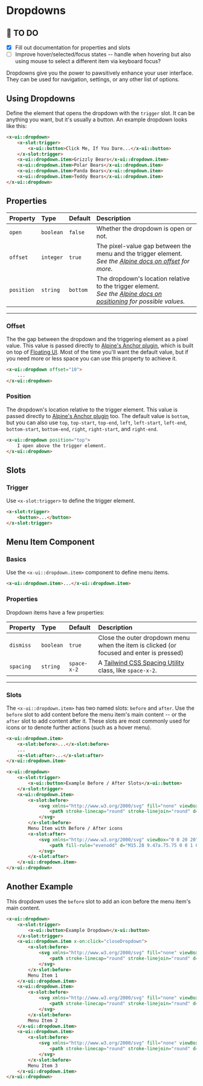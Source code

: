 # Dropdowns
## 🚧 TO DO
- [x] Fill out documentation for properties and slots
- [ ] Improve hover/selected/focus states -- handle when hovering but also using mouse to select a different item via keyboard focus?

Dropdowns give you the power to pawsitively enhance your user interface. They can be used for navigation, settings, or any other list of options.

## Using Dropdowns
Define the element that opens the dropdown with the `trigger` slot. It can be anything you want,
but it's usually a button. An example dropdown looks like this:


```html +demo title={Basic Dropdown Menu}
<x-ui::dropdown>
    <x-slot:trigger>
        <x-ui::button>Click Me, If You Dare...</x-ui::button>
    </x-slot:trigger>
    <x-ui::dropdown.item>Grizzly Bears</x-ui::dropdown.item>
    <x-ui::dropdown.item>Polar Bears</x-ui::dropdown.item>
    <x-ui::dropdown.item>Panda Bears</x-ui::dropdown.item>
    <x-ui::dropdown.item>Teddy Bears</x-ui::dropdown.item>
</x-ui::dropdown>
```

## Properties

| Property | Type | Default | Description |
|:---|:---|:---|:---|
| `open` | `boolean` | `false` | Whether the dropdown is open or not. |
| `offset` | `integer` | `true` | The pixel-value gap between the menu and the trigger element. <br> _See the [Alpine docs on offset](https://alpinejs.dev/plugins/anchor#offset) for more._ |
| `position` | `string` | `bottom` | The dropdown's location relative to the trigger element. <br> _See the [Alpine docs on positioning](https://alpinejs.dev/plugins/anchor#positioning) for possible values._ |

---

### Offset

The the gap between the dropdown and the triggering element as a pixel value. This value is passed directly to [Alpine's Anchor plugin](https://alpinejs.dev/plugins/anchor), which is built on top of [Floating UI](https://floating-ui.com). Most of the time you'll want the default value, but if you need more or less space you can use this property to achieve it.
```html
<x-ui::dropdown offset="10">
    ...
</x-ui::dropdown>
```

### Position

The dropdown's location relative to the trigger element. This value is passed directly to [Alpine's Anchor plugin](https://alpinejs.dev/plugins/anchor) too. The default value is `bottom`, but you can also use `top`, `top-start`, `top-end`, `left`, `left-start`, `left-end`, `bottom-start`, `bottom-end`, `right`, `right-start`, and `right-end`.
```html
<x-ui::dropdown position="top">
    I open above the trigger element.
</x-ui::dropdown>
```

## Slots

### Trigger
Use `<x-slot:trigger>` to define the trigger element.

```html title={The Trigger Slot}
<x-slot:trigger>
    <button>...</button>
</x-slot:trigger>
```

## Menu Item Component

### Basics

Use the `<x-ui::dropdown.item>` component to define menu items.

```html title={Dropdown Item}
<x-ui::dropdown.item>...</x-ui::dropdown.item>
```

### Properties

Dropdown items have a few properties:

| Property | Type | Default | Description |
|:---|:---|:---|:---|
| `dismiss` | `boolean` | `true` | Close the outer dropdown menu when the item is clicked (or focused and enter is pressed)  |
| `spacing` | `string` | `space-x-2` | A [Tailwind CSS Spacing Utility](https://tailwindcss.com/docs/space) class, like `space-x-2`. |

---

### Slots

The `<x-ui::dropdown.item>` has two named slots: `before` and `after`. Use the `before` slot to add
content before the menu item's main content -- or the `after` slot to add content after it. These
slots are most commonly used for icons or to denote further actions (such as a hover menu).

```html
<x-ui::dropdown.item>
    <x-slot:before>...</x-slot:before>
    ...
    <x-slot:after>...</x-slot:after>
</x-ui::dropdown.item>
```

```html +demo title={Menu Items - Before Slot}
<x-ui::dropdown>
    <x-slot:trigger>
        <x-ui::button>Example Before / After Slots</x-ui::button>
    </x-slot:trigger>
    <x-ui::dropdown.item>
        <x-slot:before>
            <svg xmlns="http://www.w3.org/2000/svg" fill="none" viewBox="0 0 24 24" stroke-width="1.5" stroke="currentColor" class="w-5 h-5">
                <path stroke-linecap="round" stroke-linejoin="round" d="M2.25 18.75a60.07 60.07 0 0115.797 2.101c.727.198 1.453-.342 1.453-1.096V18.75M3.75 4.5v.75A.75.75 0 013 6h-.75m0 0v-.375c0-.621.504-1.125 1.125-1.125H20.25M2.25 6v9m18-10.5v.75c0 .414.336.75.75.75h.75m-1.5-1.5h.375c.621 0 1.125.504 1.125 1.125v9.75c0 .621-.504 1.125-1.125 1.125h-.375m1.5-1.5H21a.75.75 0 00-.75.75v.75m0 0H3.75m0 0h-.375a1.125 1.125 0 01-1.125-1.125V15m1.5 1.5v-.75A.75.75 0 003 15h-.75M15 10.5a3 3 0 11-6 0 3 3 0 016 0zm3 0h.008v.008H18V10.5zm-12 0h.008v.008H6V10.5z" />
            </svg>
        </x-slot:before>
        Menu Item with Before / After icons
        <x-slot:after>
            <svg xmlns="http://www.w3.org/2000/svg" viewBox="0 0 20 20" fill="currentColor" class="w-5 h-5">
                <path fill-rule="evenodd" d="M15.28 9.47a.75.75 0 0 1 0 1.06l-4.25 4.25a.75.75 0 1 1-1.06-1.06L13.69 10 9.97 6.28a.75.75 0 0 1 1.06-1.06l4.25 4.25ZM6.03 5.22l4.25 4.25a.75.75 0 0 1 0 1.06l-4.25 4.25a.75.75 0 0 1-1.06-1.06L8.69 10 4.97 6.28a.75.75 0 0 1 1.06-1.06Z" clip-rule="evenodd" />
            </svg>
        </x-slot:after>
    </x-ui::dropdown.item>
</x-ui::dropdown>
```

## Another Example

This dropdown uses the `before` slot to add an icon before the menu item's main content.

```html +demo title={Dropdown Menu Example}
<x-ui::dropdown>
    <x-slot:trigger>
        <x-ui::button>Example Dropdown</x-ui::button>
    </x-slot:trigger>
    <x-ui::dropdown.item x-on:click="closeDropdown">
        <x-slot:before>
            <svg xmlns="http://www.w3.org/2000/svg" fill="none" viewBox="0 0 24 24" stroke-width="1.5" stroke="currentColor" class="w-5 h-5">
                <path stroke-linecap="round" stroke-linejoin="round" d="M2.25 18.75a60.07 60.07 0 0115.797 2.101c.727.198 1.453-.342 1.453-1.096V18.75M3.75 4.5v.75A.75.75 0 013 6h-.75m0 0v-.375c0-.621.504-1.125 1.125-1.125H20.25M2.25 6v9m18-10.5v.75c0 .414.336.75.75.75h.75m-1.5-1.5h.375c.621 0 1.125.504 1.125 1.125v9.75c0 .621-.504 1.125-1.125 1.125h-.375m1.5-1.5H21a.75.75 0 00-.75.75v.75m0 0H3.75m0 0h-.375a1.125 1.125 0 01-1.125-1.125V15m1.5 1.5v-.75A.75.75 0 003 15h-.75M15 10.5a3 3 0 11-6 0 3 3 0 016 0zm3 0h.008v.008H18V10.5zm-12 0h.008v.008H6V10.5z" />
            </svg>
        </x-slot:before>
        Menu Item 1
    </x-ui::dropdown.item>
    <x-ui::dropdown.item>
        <x-slot:before>
            <svg xmlns="http://www.w3.org/2000/svg" fill="none" viewBox="0 0 24 24" stroke-width="1.5" stroke="currentColor" class="w-5 h-5">
                <path stroke-linecap="round" stroke-linejoin="round" d="M4.26 10.147a60.436 60.436 0 00-.491 6.347A48.627 48.627 0 0112 20.904a48.627 48.627 0 018.232-4.41 60.46 60.46 0 00-.491-6.347m-15.482 0a50.57 50.57 0 00-2.658-.813A59.905 59.905 0 0112 3.493a59.902 59.902 0 0110.399 5.84c-.896.248-1.783.52-2.658.814m-15.482 0A50.697 50.697 0 0112 13.489a50.702 50.702 0 017.74-3.342M6.75 15a.75.75 0 100-1.5.75.75 0 000 1.5zm0 0v-3.675A55.378 55.378 0 0112 8.443m-7.007 11.55A5.981 5.981 0 006.75 15.75v-1.5" />
            </svg>
        </x-slot:before>
        Menu Item 2
    </x-ui::dropdown.item>
    <x-ui::dropdown.item>
        <x-slot:before>
            <svg xmlns="http://www.w3.org/2000/svg" fill="none" viewBox="0 0 24 24" stroke-width="1.5" stroke="currentColor" class="w-5 h-5">
                <path stroke-linecap="round" stroke-linejoin="round" d="M20.25 7.5l-.625 10.632a2.25 2.25 0 01-2.247 2.118H6.622a2.25 2.25 0 01-2.247-2.118L3.75 7.5m8.25 3v6.75m0 0l-3-3m3 3l3-3M3.375 7.5h17.25c.621 0 1.125-.504 1.125-1.125v-1.5c0-.621-.504-1.125-1.125-1.125H3.375c-.621 0-1.125.504-1.125 1.125v1.5c0 .621.504 1.125 1.125 1.125z" />
            </svg>
        </x-slot:before>
        Menu Item 3
    </x-ui::dropdown.item>
</x-ui::dropdown>
```
